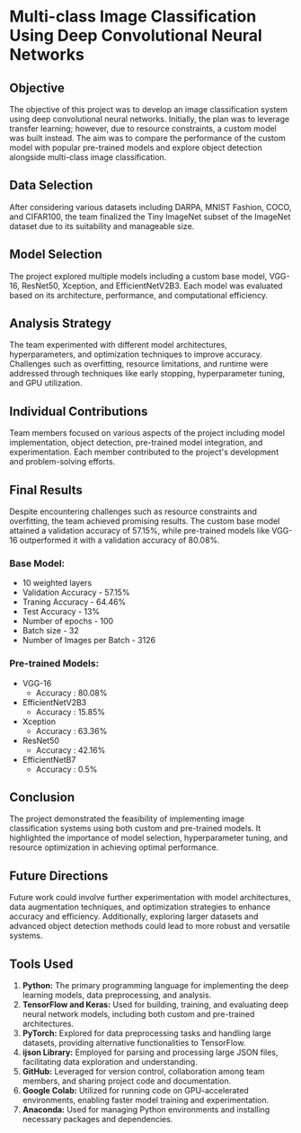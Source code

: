 # Multi-class Image Classification Using Deep Convolutional Neural Networks

## Objective
The objective of this project was to develop an image classification system using deep convolutional neural networks. Initially, the plan was to leverage transfer learning; however, due to resource constraints, a custom model was built instead. The aim was to compare the performance of the custom model with popular pre-trained models and explore object detection alongside multi-class image classification.

## Data Selection
After considering various datasets including DARPA, MNIST Fashion, COCO, and CIFAR100, the team finalized the Tiny ImageNet subset of the ImageNet dataset due to its suitability and manageable size.

## Model Selection
The project explored multiple models including a custom base model, VGG-16, ResNet50, Xception, and EfficientNetV2B3. Each model was evaluated based on its architecture, performance, and computational efficiency.

## Analysis Strategy
The team experimented with different model architectures, hyperparameters, and optimization techniques to improve accuracy. Challenges such as overfitting, resource limitations, and runtime were addressed through techniques like early stopping, hyperparameter tuning, and GPU utilization.

## Individual Contributions
Team members focused on various aspects of the project including model implementation, object detection, pre-trained model integration, and experimentation. Each member contributed to the project's development and problem-solving efforts.

## Final Results
Despite encountering challenges such as resource constraints and overfitting, the team achieved promising results. The custom base model attained a validation accuracy of 57.15%, while pre-trained models like VGG-16 outperformed it with a validation accuracy of 80.08%.

### Base Model:
  - 10 weighted layers
  - Validation Accuracy - 57.15%
  - Traning Accuracy - 64.46%
  - Test Accuracy - 13%
  - Number of epochs - 100  
  - Batch size - 32
  - Number of Images per Batch - 3126

### Pre-trained Models:
- VGG-16 
  - Accuracy : 80.08%
- EfficientNetV2B3 
  - Accuracy : 15.85%
- Xception
  - Accuracy : 63.36%
- ResNet50
  - Accuracy : 42.16%
- EfficientNetB7
  - Accuracy : 0.5%

## Conclusion
The project demonstrated the feasibility of implementing image classification systems using both custom and pre-trained models. It highlighted the importance of model selection, hyperparameter tuning, and resource optimization in achieving optimal performance.

## Future Directions
Future work could involve further experimentation with model architectures, data augmentation techniques, and optimization strategies to enhance accuracy and efficiency. Additionally, exploring larger datasets and advanced object detection methods could lead to more robust and versatile systems.

## Tools Used
1. **Python:** The primary programming language for implementing the deep learning models, data preprocessing, and analysis.
2. **TensorFlow and Keras:** Used for building, training, and evaluating deep neural network models, including both custom and pre-trained architectures.
3. **PyTorch:** Explored for data preprocessing tasks and handling large datasets, providing alternative functionalities to TensorFlow.
4. **ijson Library:** Employed for parsing and processing large JSON files, facilitating data exploration and understanding.
5. **GitHub:** Leveraged for version control, collaboration among team members, and sharing project code and documentation.
6. **Google Colab:** Utilized for running code on GPU-accelerated environments, enabling faster model training and experimentation.
7. **Anaconda:** Used for managing Python environments and installing necessary packages and dependencies.
